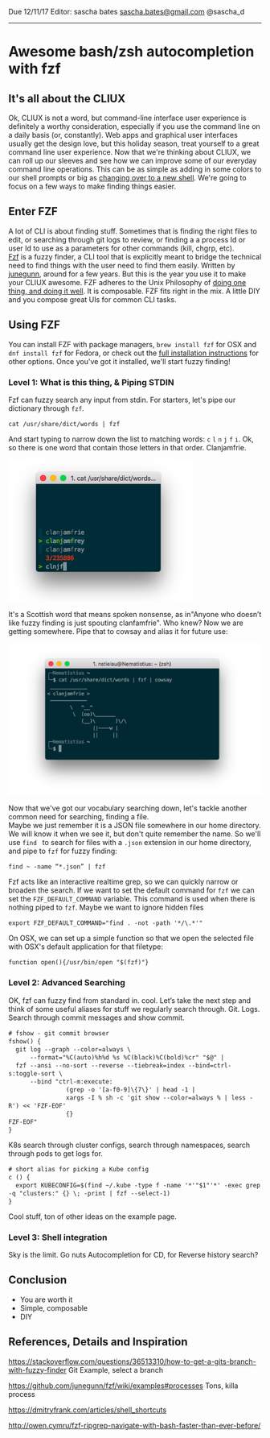 Due 12/11/17
Editor: sascha bates	sascha.bates@gmail.com	@sascha_d

-----
# Awesome bash/zsh autocompletion with fzf

## It's all about the CLIUX

Ok, CLIUX is not a word, but command-line interface user experience is definitely a worthy consideration, especially 
if you use the command line on a daily basis (or, constantly).  Web apps and graphical user interfaces usually get the 
design love, but this holiday season, treat yourself to a great command line user experience.   Now that we're 
thinking about CLIUX, we can roll up our sleeves and see how we can improve some of our everyday command line 
operations.  This can be as simple as adding in some colors to our shell prompts or big as [changing over to a new 
shell](https://github.com/robbyrussell/oh-my-zsh/).  We're going to focus on a few ways to make finding things easier.

## Enter FZF
A lot of CLI is about finding stuff.  Sometimes that is finding the right files to edit, or searching through git logs 
to review, or finding a a process Id or user Id to use as a parameters for other commands (kill, chgrp, etc).  
[Fzf](https://github.com/junegunn/fzf/) is a fuzzy finder, a CLI tool that is explicitly meant to bridge the technical 
need to find things with the user need to find them easily.  Written by [junegunn](https://github.com/junegunn), 
around for a few years.  But this is the year you use it to make your CLIUX awesome.
FZF adheres to the Unix Philosophy of [doing one thing, and doing it 
well](https://en.wikipedia.org/wiki/Unix_philosophy#Do_One_Thing_and_Do_It_Well).  It is composable.  FZF fits right 
in the mix.  A little DIY and you compose great UIs for common CLI tasks.

## Using FZF

You can install FZF with package managers, `brew install fzf` for OSX and `dnf install fzf` for Fedora, or check out 
the [full installation instructions](https://github.com/junegunn/fzf#installation) for other options.  Once you've got 
it installed, we'll start fuzzy finding! 

### Level 1: What is this thing, & Piping STDIN

Fzf can fuzzy search any input from stdin.  For starters, let's pipe our dictionary through `fzf`.  
```
cat /usr/share/dict/words | fzf
```
And start typing to narrow down the list to matching words: `c` `l` `n` `j` `f` `i`.  Ok, so there is one word that 
contain those letters in that order.  Clanjamfrie.  

![Searching for clanjamfrie](https://raw.githubusercontent.com/nstielau/fzf-sysadvent/master/images/clanjamfrie.png)

It's a Scottish word that means spoken nonsense, as in"Anyone who doesn’t like fuzzy finding is just spouting 
clanfamfrie". Who knew?  Now we are getting somewhere.  Pipe that to cowsay and alias it for future use:

![fzf and cowsay FTW](https://raw.githubusercontent.com/nstielau/fzf-sysadvent/master/images/cowsay.png)

Now that we've got our vocabulary searching down, let's tackle another common need for searching, finding a file.  
Maybe we just remember it is a JSON file somewhere in our home directory.  We will know it when we see it, but don't 
quite remember the name.  So we'll use `find ` to search for files with a `.json` extension in our home directory, and 
pipe to `fzf` for fuzzy finding:

```
find ~ -name “*.json” | fzf
```

Fzf acts like an interactive realtime grep, so we can quickly narrow or broaden the search.  If we want to set the 
default command for `fzf` we can set the `FZF_DEFAULT_COMMAND` variable.  This command is used when there is nothing 
piped to `fzf`.  Maybe we want to ignore hidden files

```
export FZF_DEFAULT_COMMAND="find . -not -path '*/\.*'"
```

On OSX, we can set up a simple function so that we open the selected file with OSX's default application for that 
filetype:

```
function open(){/usr/bin/open "$(fzf)"}
```

### Level 2: Advanced Searching
OK, fzf can fuzzy find from standard in.  cool.  Let’s take the next step and think of some useful aliases for stuff 
we regularly search through.
Git.  Logs.  Search through commit messages and show commit.
```
# fshow - git commit browser
fshow() {
  git log --graph --color=always \
      --format="%C(auto)%h%d %s %C(black)%C(bold)%cr" "$@" |
  fzf --ansi --no-sort --reverse --tiebreak=index --bind=ctrl-s:toggle-sort \
      --bind "ctrl-m:execute:
                (grep -o '[a-f0-9]\{7\}' | head -1 |
                xargs -I % sh -c 'git show --color=always % | less -R') << 'FZF-EOF'
                {}
FZF-EOF"
}
```


K8s search through cluster configs, search through namespaces, search through pods to get logs for.
```
# short alias for picking a Kube config
c () {
  export KUBECONFIG=$(find ~/.kube -type f -name '*'"$1"'*' -exec grep -q "clusters:" {} \; -print | fzf --select-1)
}
```
Cool stuff, ton of other ideas on the example page.

### Level 3: Shell integration
Sky is the limit.  Go nuts
Autocompletion for CD, for 
Reverse history search?

## Conclusion
* You are worth it
* Simple, composable
* DIY


## References, Details and Inspiration

https://stackoverflow.com/questions/36513310/how-to-get-a-gits-branch-with-fuzzy-finder Git Example, select a branch

https://github.com/junegunn/fzf/wiki/examples#processes
Tons, killa  process

https://dmitryfrank.com/articles/shell_shortcuts

http://owen.cymru/fzf-ripgrep-navigate-with-bash-faster-than-ever-before/

